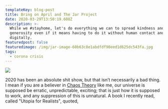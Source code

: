 ```yaml
---
templateKey: blog-post
title: Bring on April and The Jar Project
date: 2020-03-29T13:50:19.608Z
description: >-
  While we #stayhome, let's do everything we can to spread kindness and
  generosity even if it means having to do it without human contact and all
  digitally.
featuredpost: false
featuredimage: /img/jar-image-60b63c8e1abdfdf90eed1d625dc543fa.jpg
tags:
  - corona crisis
---
```

![](/img/download.png)

2020 has been an absolute shit show, but that isn’t necessarily a bad thing. I mean if you are a believer in [Chaos Theory](https://www.forbes.com/sites/startswithabang/2018/02/13/chaos-theory-the-butterfly-effect-and-the-computer-glitch-that-started-it-all/#20af5e3c69f6) like me, our universe is supposed be erratic, unpredictable, exciting; that is just how it is supposed to work, and any suppression of this is unnatural. A book I recently read, called "Utopia for Realists", quoted,